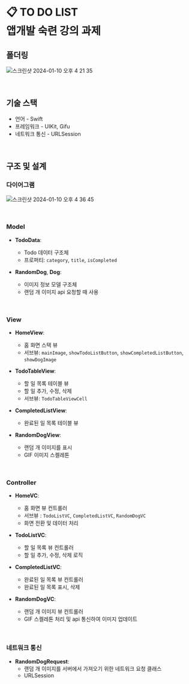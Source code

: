 # 📋 TO DO LIST <br/> 앱개발 숙련 강의 과제

<!--
## 폴더링
## UI 디자인
## 기술 스택
## 구조 및 설계
-->

## 폴더링
![스크린샷 2024-01-10 오후 4 21 35](https://github.com/yenny42/nbc_camp/assets/107637741/6088d57c-24b2-4f41-871d-89f0e2f32b78)

<br/>

## 기술 스택
- 언어 - Swift
- 프레임워크 - UIKit, Gifu
- 네트워크 통신 - URLSession

<br/>

## 구조 및 설계

### 다이어그램
![스크린샷 2024-01-10 오후 4 36 45](https://github.com/yenny42/nbc_camp/assets/107637741/b5b58165-e673-4caf-bab1-f98686af6ffc)

<br/>

### Model
- **TodoData**:
  - Todo 데이터 구조체
  - 프로퍼티: `category`, `title`, `isCompleted`

- **RandomDog**, **Dog**:
  - 이미지 정보 모델 구조체
  - 랜덤 개 이미지 api 요청할 때 사용

<br/>

### View
- **HomeView**:
  - 홈 화면 스택 뷰
  - 서브뷰: `mainImage`, `showTodoListButton`, `showCompletedListButton`, `showDogImage`

- **TodoTableView**:
  - 할 일 목록 테이블 뷰
  - 할 일 추가, 수정, 삭제
  - 서브뷰: `TodoTableViewCell`

- **CompletedListView**:
  - 완료된 일 목록 테이블 뷰

- **RandomDogView**:
  - 랜덤 개 이미지를 표시
  - GIF 이미지 스켈레톤

<br/>

### Controller
- **HomeVC**:
  - 홈 화면 뷰 컨트롤러
  - 서브뷰 : `TodoListVC`, `CompletedListVC`, `RandomDogVC`
  - 화면 전환 및 데이터 처리

- **TodoListVC**:
  - 할 일 목록 뷰 컨트롤러
  - 할 일 추가, 수정, 삭제 로직

- **CompletedListVC**:
  - 완료된 일 목록 뷰 컨트롤러
  - 완료된 일 목록 표시, 삭제

- **RandomDogVC**:
  - 랜덤 개 이미지 뷰 컨트롤러
  - GIF 스켈레톤 처리 및 api 통신하여 이미지 업데이트

<br/>

### 네트워크 통신
- **RandomDogRequest**:
  - 랜덤 개 이미지를 서버에서 가져오기 위한 네트워크 요청 클래스
  - URLSession

